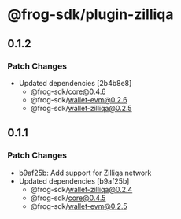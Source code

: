 # @frog-sdk/plugin-zilliqa

## 0.1.2

### Patch Changes

- Updated dependencies [2b4b8e8]
  - @frog-sdk/core@0.4.6
  - @frog-sdk/wallet-evm@0.2.6
  - @frog-sdk/wallet-zilliqa@0.2.5

## 0.1.1

### Patch Changes

- b9af25b: Add support for Zilliqa network
- Updated dependencies [b9af25b]
  - @frog-sdk/wallet-zilliqa@0.2.4
  - @frog-sdk/core@0.4.5
  - @frog-sdk/wallet-evm@0.2.5
